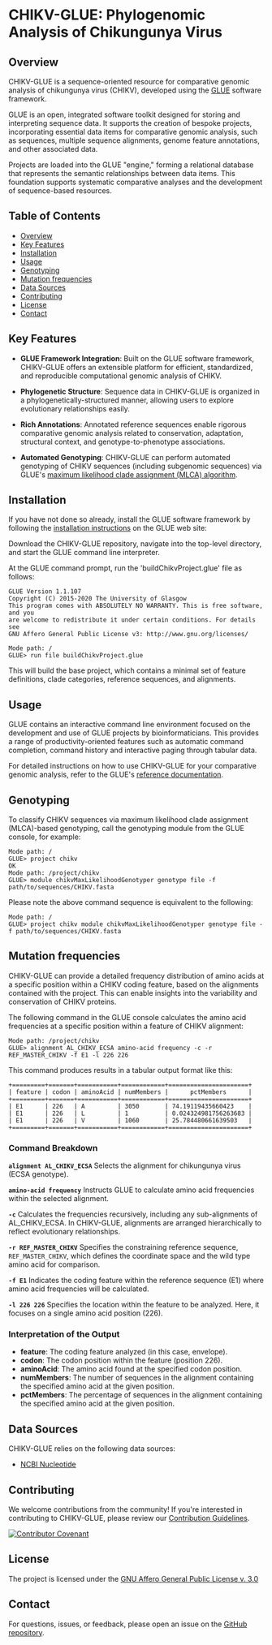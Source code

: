 # CHIKV-GLUE: Phylogenomic Analysis of Chikungunya Virus

## Overview

CHIKV-GLUE is a sequence-oriented resource for comparative genomic analysis of chikungunya virus (CHIKV), developed using the [GLUE](https://github.com/giffordlabcvr/gluetools) software framework.

GLUE is an open, integrated software toolkit designed for storing and interpreting sequence data. It supports the creation of bespoke projects, incorporating essential data items for comparative genomic analysis, such as sequences, multiple sequence alignments, genome feature annotations, and other associated data.

Projects are loaded into the GLUE "engine," forming a relational database that represents the semantic relationships between data items. This foundation supports systematic comparative analyses and the development of sequence-based resources.

## Table of Contents

- [Overview](#overview)
- [Key Features](#key-features)
- [Installation](#installation)
- [Usage](#usage)
- [Genotyping](#genotyping)
- [Mutation frequencies](#mutation-frequencies)
- [Data Sources](#data-sources)
- [Contributing](#contributing)
- [License](#license)
- [Contact](#contact)

## Key Features

- **GLUE Framework Integration**: Built on the GLUE software framework, CHIKV-GLUE offers an extensible platform for efficient, standardized, and reproducible computational genomic analysis of CHIKV.

- **Phylogenetic Structure**: Sequence data in CHIKV-GLUE is organized in a phylogenetically-structured manner, allowing users to explore evolutionary relationships easily.

- **Rich Annotations**: Annotated reference sequences enable rigorous comparative genomic analysis related to conservation, adaptation, structural context, and genotype-to-phenotype associations.

- **Automated Genotyping**: CHIKV-GLUE can perform automated genotyping of CHIKV sequences (including subgenomic sequences) via GLUE's [maximum likelihood clade assignment (MLCA) algorithm](https://doi.org/10.1186/s12859-018-2459-9). 


## Installation

If you have not done so already, install the GLUE software framework by following the [installation instructions](http://glue-tools.cvr.gla.ac.uk/#/installation) on the GLUE web site: 

Download the CHIKV-GLUE repository, navigate into the top-level directory, and start the GLUE command line interpreter.

At the GLUE command prompt, run the 'buildChikvProject.glue' file as follows:

```
GLUE Version 1.1.107
Copyright (C) 2015-2020 The University of Glasgow
This program comes with ABSOLUTELY NO WARRANTY. This is free software, and you
are welcome to redistribute it under certain conditions. For details see
GNU Affero General Public License v3: http://www.gnu.org/licenses/

Mode path: /
GLUE> run file buildChikvProject.glue
```

This will build the base project, which contains a minimal set of feature definitions, clade categories, reference sequences, and alignments.

## Usage

GLUE contains an interactive command line environment focused on the development and use of GLUE projects by bioinformaticians. This provides a range of productivity-oriented features such as automatic command completion, command history and interactive paging through tabular data. 

For detailed instructions on how to use CHIKV-GLUE for your comparative genomic analysis, refer to the GLUE's [reference documentation](http://glue-tools.cvr.gla.ac.uk/).

## Genotyping

To classify CHIKV sequences via maximum likelihood clade assignment (MLCA)-based genotyping, call the genotyping module from the GLUE console, for example:

```
Mode path: /
GLUE> project chikv
OK
Mode path: /project/chikv
GLUE> module chikvMaxLikelihoodGenotyper genotype file -f path/to/sequences/CHIKV.fasta 
```

Please note the above command sequence is equivalent to the following:

```
Mode path: /
GLUE> project chikv module chikvMaxLikelihoodGenotyper genotype file -f path/to/sequences/CHIKV.fasta 
```

## Mutation frequencies

CHIKV-GLUE can provide a detailed frequency distribution of amino acids at a specific position within a CHIKV coding feature, based on the alignments contained with the project.
This can enable insights into the variability and conservation of CHIKV proteins.

The following command in the GLUE console calculates the amino acid frequencies at a specific position within a feature of CHIKV alignment:

```
Mode path: /project/chikv
GLUE> alignment AL_CHIKV_ECSA amino-acid frequency -c -r REF_MASTER_CHIKV -f E1 -l 226 226
```

This command produces results in a tabular output format like this:

```
+=========+=======+===========+============+======================+
| feature | codon | aminoAcid | numMembers |      pctMembers      |
+=========+=======+===========+============+======================+
| E1      | 226   | A         | 3050       | 74.19119435660423    |
| E1      | 226   | L         | 1          | 0.024324981756263683 |
| E1      | 226   | V         | 1060       | 25.784480661639503   |
+=========+=======+===========+============+======================+
```

### Command Breakdown

**`alignment AL_CHIKV_ECSA`**
Selects the alignment for chikungunya virus (ECSA genotype).

**`amino-acid frequency`**
Instructs GLUE to calculate amino acid frequencies within the selected alignment.

**`-c`**
Calculates the frequencies recursively, including any sub-alignments of AL_CHIKV_ECSA. In CHIKV-GLUE, alignments are arranged hierarchically to reflect evolutionary relationships.

**`-r REF_MASTER_CHIKV`**
Specifies the constraining reference sequence, `REF_MASTER_CHIKV`, which defines the coordinate space and the wild type amino acid for comparison.

**`-f E1`**
Indicates the coding feature within the reference sequence (E1) where amino acid frequencies will be calculated.

**`-l 226 226`**
Specifies the location within the feature to be analyzed. Here, it focuses on a single amino acid position (226).

### Interpretation of the Output

- **feature**: The coding feature analyzed (in this case, envelope).
- **codon**: The codon position within the feature (position 226).
- **aminoAcid**: The amino acid found at the specified codon position.
- **numMembers**: The number of sequences in the alignment containing the specified amino acid at the given position.
- **pctMembers**: The percentage of sequences in the alignment containing the specified amino acid at the given position.


## Data Sources

CHIKV-GLUE relies on the following data sources:

- [NCBI Nucleotide](https://www.ncbi.nlm.nih.gov/nuccore)

## Contributing

We welcome contributions from the community! If you're interested in contributing to CHIKV-GLUE, please review our [Contribution Guidelines](./md/CONTRIBUTING.md).

[![Contributor Covenant](https://img.shields.io/badge/Contributor%20Covenant-2.1-4baaaa.svg)](./md/code_of_conduct.md)


## License

The project is licensed under the [GNU Affero General Public License v. 3.0](https://www.gnu.org/licenses/agpl-3.0.en.html)

## Contact

For questions, issues, or feedback, please open an issue on the [GitHub repository](https://github.com/giffordlabcvr/CHIKV-GLUE/issues).

